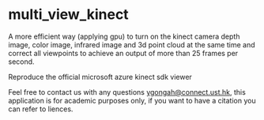 # multi_view_kinect

A more efficient way (applying gpu) to turn on the kinect camera depth image, color image, infrared image and 3d point cloud at the same time and correct all viewpoints to achieve an output of more than 25 frames per second.

Reproduce the official microsoft azure kinect sdk viewer

Feel free to contact us with any questions ygongah@connect.ust.hk, this application is for academic purposes only, if you want to have a citation you can refer to liences.

